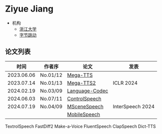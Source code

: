 # Ziyue Jiang

- 机构
  - [浙江大学](../Institutions/ZJU_浙江大学.md)
  - [字节跳动](../Institutions/ByteDance.md)

## 论文列表

| 时间 | 作者序 | 论文 | 发表 |
|:-:|:-:|---|---|
| 2023.06.06 | No.01/12 | [Mega-TTS](../Models/Speech_LLM/2023.06.06_Mega-TTS.md) |
| 2023.07.14 | No.01/13 | [Mega-TTS2](../Models/Speech_LLM/2023.07.14_Mega-TTS2.md) | ICLR 2024 |
| 2024.02.19 | No.03/09 | [Language-Codec](../Models/Speech_Neural_Codec/2024.02.19_Language-Codec.md) |
| 2024.06.03 | No.07/11 | [ControlSpeech](../Models/Speech_LLM/2024.06.03_ControlSpeech.md) |
| 2024.07.19 | No.04/09 | [MSceneSpeech](../Datasets/2024.07.19_MSceneSpeech.md) | InterSpeech 2024 |
| | | [MobileSpeech](../Models/Speech_LLM/2024.02.14_MobileSpeech.md) | |

TextrolSpeech
FastDiff2
Make-a-Voice
FluentSpeech
ClapSpeech
Dict-TTS